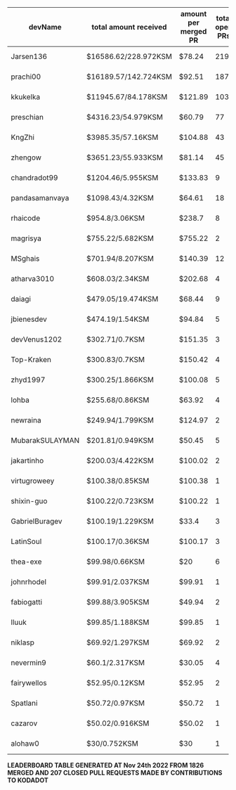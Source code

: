 | devName | total amount received |  amount per merged PR | total open PRs | merged PRs | closed PRs | lines added to lines removed| commits merged | total # comments | comments per PR | resolved issues to # of open PR | last transaction  |
|-----------------|-----------------------|----------------------|----------------|------------|------------|------------------------------|----------------|------------------|-----------------|---------------------------------|-----------------|
| Jarsen136 | $16586.62/228.972KSM | $78.24 | 219 | 212 | 7 | 11248/6190 | 840 | 1679 | 7.67 | 223/219 |[Link to last transaction](https://kusama.subscan.io/extrinsic/0x09332075fa27f7301474f43751818f0e80f7518a5cea7bb46fdc8a85e3909a6a) |
| prachi00 | $16189.57/142.724KSM | $92.51 | 187 | 175 | 12 | 6527/5233 | 670 | 1215 | 6.5 | 170/187 |[Link to last transaction](https://kusama.subscan.io/extrinsic/0x2f81dd83ed9fb5c5c84a59f603f29bde0f715668c163cd015576b2345a68d789) |
| kkukelka | $11945.67/84.178KSM | $121.89 | 103 | 98 | 5 | 10264/6719 | 423 | 533 | 5.17 | 101/103 |[Link to last transaction](https://kusama.subscan.io/extrinsic/0xf48536a5a074378fa5bdc63286a6fc1307f04c768f50fcf521e3b1c1370119fd) |
| preschian | $4316.23/54.979KSM | $60.79 | 77 | 71 | 6 | 27766/25303 | 617 | 554 | 7.19 | 62/77 |[Link to last transaction](https://kusama.subscan.io/extrinsic/0x26ee8ebbe87f1408706167987f4ae0a63ad32e64eb309356e24fbcd50c282a5e) |
| KngZhi | $3985.35/57.16KSM | $104.88 | 43 | 38 | 5 | 2464/642 | 348 | 421 | 9.79 | 46/43 |[Link to last transaction](https://kusama.subscan.io/extrinsic/0x6a869935e68c8f09cad3f1a7d3880c9a144ef8a33e684ddfec3473a04bc145df) |
| zhengow | $3651.23/55.933KSM | $81.14 | 45 | 45 | 0 | 2121/904 | 224 | 379 | 8.42 | 48/45 |[Link to last transaction](https://kusama.subscan.io/extrinsic/0xd99f0a4b3ebe722a32b2e9e4860ec185ebfb58a495eefcb6f1309241647b823d) |
| chandradot99 | $1204.46/5.955KSM | $133.83 | 9 | 9 | 0 | 900/146 | 43 | 75 | 8.33 | 8/9 |[Link to last transaction](https://kusama.subscan.io/extrinsic/0xa60c8eda47807651d47079645ac2a23241e38ec6f5f434b229eebbcdd1fa4c10) |
| pandasamanvaya | $1098.43/4.32KSM | $64.61 | 18 | 17 | 1 | 1560/455 | 66 | 35 | 1.94 | 7/18 |[Link to last transaction](https://kusama.subscan.io/extrinsic/0xa2b431d8f528ad863174d5378f89fd90016c872a227f06b4d1714c652c3a18d9) |
| rhaicode | $954.8/3.06KSM | $238.7 | 8 | 4 | 4 | 1017/671 | 24 | 73 | 9.13 | 7/8 |[Link to last transaction](https://kusama.subscan.io/extrinsic/0xdf0621c718394966b2bf3df5dcf74b988c62e9aa01e13a1ea3014e1ad9b92889) |
| magrisya | $755.22/5.682KSM | $755.22 | 2 | 1 | 1 | 642/0 | 8 | 12 | 6 | 0/2 |[Link to last transaction](https://kusama.subscan.io/extrinsic/0x22803d613b1a7d0fd0bba7c6b09b56842444ea977089756ea60ca35745aab4ea) |
| MSghais | $701.94/8.207KSM | $140.39 | 12 | 5 | 7 | 1377/137 | 112 | 110 | 9.17 | 10/12 |[Link to last transaction](https://kusama.subscan.io/extrinsic/0x01896f925b34b70a39f9bd3fc5761414a01034bc99d2d31323a1ddb62612e8ee) |
| atharva3010 | $608.03/2.34KSM | $202.68 | 4 | 3 | 1 | 50/87 | 7 | 37 | 9.25 | 2/4 |[Link to last transaction](https://kusama.subscan.io/extrinsic/0xd4d0fb93feb14bf3c5192c395cae150a8a0a1ae16d8e4887d0c24dad2c16d3b4) |
| daiagi | $479.05/19.474KSM | $68.44 | 9 | 7 | 2 | 552/253 | 85 | 87 | 9.67 | 10/9 |[Link to last transaction](https://kusama.subscan.io/extrinsic/0x9c110e052a8d923d656c3c8a962929e60b219fe7c287a5a65103883b86e2cd3e) |
| jbienesdev | $474.19/1.54KSM | $94.84 | 5 | 5 | 0 | 409/49 | 9 | 24 | 4.8 | 5/5 |[Link to last transaction](https://kusama.subscan.io/extrinsic/0x0563971bd8839e5e25dc53572e17b8367dda373f2441d3e04613c74099d3751e) |
| devVenus1202 | $302.71/0.7KSM | $151.35 | 3 | 2 | 1 | 305/28 | 24 | 31 | 10.33 | 1/3 |[Link to last transaction](https://kusama.subscan.io/extrinsic/0xd2cb95fd62f98cde83f1ce47dab3fa7636b111116a193f6185d26b7c376f7f4f) |
| Top-Kraken | $300.83/0.7KSM | $150.42 | 4 | 2 | 2 | 595/7 | 22 | 21 | 5.25 | 4/4 |[Link to last transaction](https://kusama.subscan.io/extrinsic/0xe4e984cf692f06a76319756e0e6a9589c0bfaa8420868e42118991d60650e19b) |
| zhyd1997 | $300.25/1.866KSM | $100.08 | 5 | 3 | 2 | 90/33 | 10 | 51 | 10.2 | 5/5 |[Link to last transaction](https://kusama.subscan.io/extrinsic/0x0b08a489e2124ccad0234854cfb213fcd28333fffa35baad53bccc63aefb5f84) |
| lohba | $255.68/0.86KSM | $63.92 | 4 | 4 | 0 | 51/17 | 21 | 25 | 6.25 | 3/4 |[Link to last transaction](https://kusama.subscan.io/extrinsic/0x00915c8de0bdc4a8b91dab001bf9b3c538e397d80139e88fdebd1f177c6eaae0) |
| newraina | $249.94/1.799KSM | $124.97 | 2 | 2 | 0 | 86/6 | 10 | 16 | 8 | 2/2 |[Link to last transaction](https://kusama.subscan.io/extrinsic/0x03c6489039fa02fd2e6666cd19bcde974e3dd1530da6d800356a080cf5e0e647) |
| MubarakSULAYMAN | $201.81/0.949KSM | $50.45 | 5 | 4 | 1 | 61/11 | 22 | 26 | 5.2 | 2/5 |[Link to last transaction](https://kusama.subscan.io/extrinsic/0x0162abe9a26b4733f9d4dbc306d137f1ece23a8ab361a550c019159efae225cb) |
| jakartinho | $200.03/4.422KSM | $100.02 | 2 | 2 | 0 | 1850/241 | 19 | 37 | 18.5 | 0/2 |[Link to last transaction](https://kusama.subscan.io/extrinsic/0x0462209a8cbd3be3817fa40ae956f9956e0a89b78b522635f46814a70aa6affb) |
| virtugroweey | $100.38/0.85KSM | $100.38 | 1 | 1 | 0 | 552/96 | 2 | 14 | 14 | 0/1 |[Link to last transaction](https://kusama.subscan.io/extrinsic/0xc62df416cfc829e216bc05902599ae7d4bd893a1ec14588fcddcabf4e98142d8) |
| shixin-guo | $100.22/0.723KSM | $100.22 | 1 | 1 | 0 | 1/1 | 1 | 3 | 3 | 1/1 |[Link to last transaction](https://kusama.subscan.io/extrinsic/0xe07fc97e53b52f88e5944e19d6e0aad19108f69747b378e1d31a4c7fc8ada238) |
| GabrielBuragev | $100.19/1.229KSM | $33.4 | 3 | 3 | 0 | 119/1487 | 9 | 14 | 4.67 | 3/3 |[Link to last transaction](https://kusama.subscan.io/extrinsic/0x1439532d230c20a2be81fc135de220df628dd0579e9b755cb50a62bbe2a0945d) |
| LatinSoul | $100.17/0.36KSM | $100.17 | 3 | 1 | 2 | 32/32 | 5 | 17 | 5.67 | 0/3 |[Link to last transaction](https://kusama.subscan.io/extrinsic/0x14101d25cb4ddc73159dfadabba18c6e3f98fa369dfce47cefde7699d964a538) |
| thea-exe | $99.98/0.66KSM | $20 | 6 | 5 | 1 | 124/163 | 27 | 25 | 4.17 | 2/6 |[Link to last transaction](https://kusama.subscan.io/extrinsic/0x093bdf32d514684250b6290a530fc8fe2cc4e24804cd41b654020b1a7d0cfa6f) |
| johnrhodel | $99.91/2.037KSM | $99.91 | 1 | 1 | 0 | 630/312 | 4 | 17 | 17 | 0/1 |[Link to last transaction](https://kusama.subscan.io/extrinsic/0x2bf23f2acb5715b2feb919ecd65fd275b0ecd35be8618eb09e0c8c37655bad4c) |
| fabiogatti | $99.88/3.905KSM | $49.94 | 2 | 2 | 0 | 12/4 | 6 | 11 | 5.5 | 2/2 |[Link to last transaction](https://kusama.subscan.io/extrinsic/0x4c34709b3d57f05c22c24e415157285ec210d383c48318326b9c0c4ea2e95740) |
| lluuk | $99.85/1.188KSM | $99.85 | 1 | 1 | 0 | 96/45 | 3 | 4 | 4 | 1/1 |[Link to last transaction](https://kusama.subscan.io/extrinsic/0xecc52b711290f3e65bd6ca299969c744daef3b207aa0f559794f80162b41d10a) |
| niklasp | $69.92/1.297KSM | $69.92 | 2 | 0 | 2 | 89/44 | 13 | 30 | 15 | 2/2 |[Link to last transaction](https://kusama.subscan.io/extrinsic/0x45d462929a92cf313468bf95e1e20e7f06412402ff2242db27c80e9a460d34b6) |
| nevermin9 | $60.1/2.317KSM | $30.05 | 4 | 2 | 2 | 3/10 | 13 | 18 | 4.5 | 4/4 |[Link to last transaction](https://kusama.subscan.io/extrinsic/0xb7e8e0e20f388bb3d706de81ace0e5149d92e1a006d049baad2328a519c0d7b7) |
| fairywellos | $52.95/0.12KSM | $52.95 | 2 | 1 | 1 | 40/9 | 9 | 11 | 5.5 | 2/2 |[Link to last transaction](https://kusama.subscan.io/extrinsic/0x9b8c61de44f59da4d0ba0ffda3b732470435bc9042604fe3c2f04a3df2585542) |
| Spatlani | $50.72/0.97KSM | $50.72 | 1 | 1 | 0 | 1/0 | 1 | 5 | 5 | 1/1 |[Link to last transaction](https://kusama.subscan.io/extrinsic/0x5e61ec9cdc3065480bffb98a3bbcecabbf74102f230e1382610b1a0e06bfd9dd) |
| cazarov | $50.02/0.916KSM | $50.02 | 1 | 1 | 0 | 187/36 | 11 | 11 | 11 | 1/1 |[Link to last transaction](https://kusama.subscan.io/extrinsic/0x98c0ce2462fd18efa627dc8440e87f6d3d2d1760477580a072e376395f81d5d4) |
| alohaw0 | $30/0.752KSM | $30 | 1 | 1 | 0 | 6/1 | 3 | 9 | 9 | 1/1 |[Link to last transaction](https://kusama.subscan.io/extrinsic/0x2a6b5bd3878d33cc35faaf1491c8c8f4991615c8a8658549e1aa6a3d6817edbe) |

**LEADERBOARD TABLE GENERATED AT Nov 24th 2022 FROM 1826 MERGED AND 207 CLOSED PULL REQUESTS MADE BY CONTRIBUTIONS TO KODADOT**
